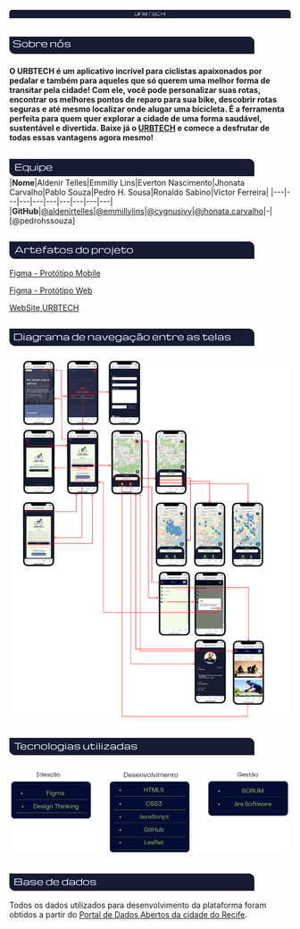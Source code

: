 
![Urbtech](./assets/img/readme/urbtechmd.png) 
##
![Sobre nós](./assets/img/readme/sobrenos.png)

#### O URBTECH é um aplicativo incrível para ciclistas apaixonados por pedalar e também para aqueles que só querem uma melhor forma de transitar pela cidade! Com ele,         você pode personalizar suas rotas, encontrar os melhores pontos de reparo para sua bike, descobrir rotas seguras e até mesmo localizar onde alugar uma bicicleta.         É a ferramenta perfeita para quem quer explorar a cidade de uma forma saudável, sustentável e divertida. Baixe já o [URBTECH](https://urbtech.netlify.app) e comece       a desfrutar de todas essas vantagens agora mesmo!
##
![Equipe](./assets/img/readme/equipe.png)
|**Nome**|Aldenir Telles|Emmilly Lins|Everton Nascimento|Jhonata Carvalho|Pablo Souza|Pedro H. Sousa|Ronaldo Sabino|Victor Ferreira|
|---|---|---|---|---|---|---|---|---|
|**GitHub**|[@aldenirtelles](https://github.com/aldenirtelles)|[@emmillylins](https://github.com/emmillylins)|[@cygnusivy](https://github.com/cygnusivy)|[@jhonata.carvalho](https://github.com/SaveTheForest)|-|[@pedrohssouza]
##
![Artefatos](./assets/img/readme/artefatos.png)

<a href="https://www.figma.com/file/9cTYQ1oBqvuStSaEPpmT79/URBTECH?node-id=20-2&t=cLoR578noDStaAkv-0" target="_blank" rel="noopener">Figma - Protótipo Mobile</a>

<a href="https://www.figma.com/file/9cTYQ1oBqvuStSaEPpmT79/URBTECH?node-id=923-66&t=cLoR578noDStaAkv-0" target="_blank" rel="noopener">Figma - Protótipo Web</a>

<a href="https://urbtech.netlify.app" target="_blank" rel="noopener">WebSite URBTECH</a>
##
![Diagrama](./assets/img/readme/diagrama.png)
###
![Fluxo de Tela](./assets/img/readme/dfluxo.png)
##
![Tecnologiasmd](./assets/img/readme/tecnologia.png)
###
![Tecnologias](./assets/img/readme/tecnologias.png)
##
![Base de dados](./assets/img/readme/basedados.png)

Todos os dados utilizados para desenvolvimento da plataforma foram obtidos a partir do [Portal de Dados Abertos da cidade do Recife](http://dados.recife.pe.gov.br/).
